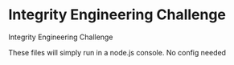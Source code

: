 # Integrity Engineering Challenge
Integrity Engineering Challenge


These files will simply run in a node.js console. No config needed

